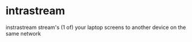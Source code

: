 # intrastream
instrastream stream's (1 of) your laptop screens to another device on the same network
